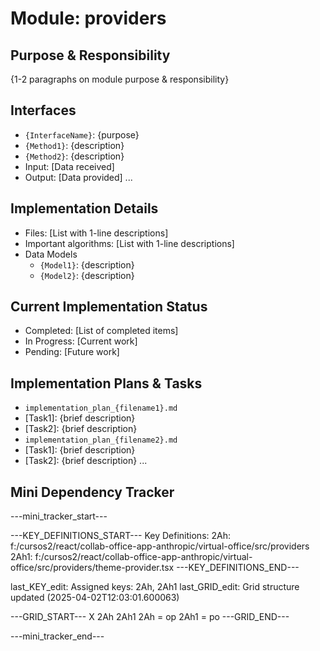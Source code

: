 # Module: providers

## Purpose & Responsibility
{1-2 paragraphs on module purpose & responsibility}

## Interfaces
* `{InterfaceName}`: {purpose}
* `{Method1}`: {description}
* `{Method2}`: {description}
* Input: [Data received]
* Output: [Data provided]
...

## Implementation Details
* Files: [List with 1-line descriptions]
* Important algorithms: [List with 1-line descriptions]
* Data Models
    * `{Model1}`: {description}
    * `{Model2}`: {description}

## Current Implementation Status
* Completed: [List of completed items]
* In Progress: [Current work]
* Pending: [Future work]

## Implementation Plans & Tasks
* `implementation_plan_{filename1}.md`
* [Task1]: {brief description}
* [Task2]: {brief description}
* `implementation_plan_{filename2}.md`
* [Task1]: {brief description}
* [Task2]: {brief description} 
...

## Mini Dependency Tracker
---mini_tracker_start---

---KEY_DEFINITIONS_START---
Key Definitions:
2Ah: f:/cursos2/react/collab-office-app-anthropic/virtual-office/src/providers
2Ah1: f:/cursos2/react/collab-office-app-anthropic/virtual-office/src/providers/theme-provider.tsx
---KEY_DEFINITIONS_END---

last_KEY_edit: Assigned keys: 2Ah, 2Ah1
last_GRID_edit: Grid structure updated (2025-04-02T12:03:01.600063)

---GRID_START---
X 2Ah 2Ah1
2Ah = op
2Ah1 = po
---GRID_END---

---mini_tracker_end---
